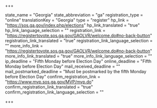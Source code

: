 +++

state_name = "Georgia"
state_abbreviation = "ga"
registration_type = "online"
translationKey = "Georgia"
type = "register"
hp_link = "https://sos.ga.gov/index.php/elections"
hp_link_translated = "true"
hp_link_language_selection = ""
registration_link = "https://registertovote.sos.ga.gov/GAOLVR/welcome.do#no-back-button"
registration_link_translated = "true"
registration_link_language_selection = ""
more_info_link = "https://registertovote.sos.ga.gov/GAOLVR/welcome.do#no-back-button"
more_info_link_translated = "true"
more_info_link_language_selection = ""
ip_deadline = "Fifth Monday before Election Day"
online_deadline = "Fifth Monday before Election Day"
mail_received_deadline = ""
mail_postmarked_deadline = "Must be postmarked by the fifth Monday before Election Day"
confirm_registration_link = "https://www.mvp.sos.ga.gov/MVP/mvp.do"
confirm_registration_link_translated = "true"
confirm_registration_link_language_selection = ""

+++